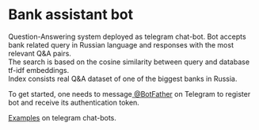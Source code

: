 # Bank assistant bot

 Question-Answering system deployed as telegram chat-bot. Bot accepts bank related query in Russian language and responses with the most relevant 
Q&A pairs. <br>
 The search is based on the cosine similarity between query and database tf-idf embeddings. <br>
Index consists real Q&A dataset of one of the biggest banks in Russia.

To get started, one needs to message[ @BotFather](https://t.me/botfather) on Telegram to register bot and receive its authentication token.

[Examples](https://docs.python-telegram-bot.org/en/stable/examples.html) on telegram chat-bots.